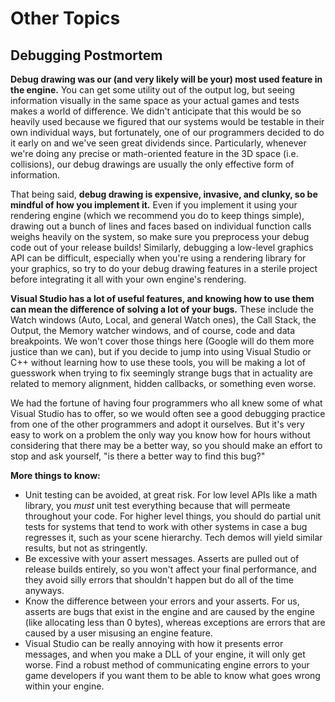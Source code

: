 # Other Topics

<!--
## Timeline

### Week 0
- []()
 
### Week 1
- []()

### Week 2
- []()

### Week 3
- []()

### Week 4
- []()

### Week 5
- []()

### Week 6
- []()

### Week 7
- []()

### Week 8
- []()

### Week 9
- []()

### Week 10
- []()

### Week 11
- []()

### Week 12
- []()
  
### Week 13
- []()

### Week 14
- []()

## Relevant Interviews

## Postmortem
-->

## Debugging Postmortem
**Debug drawing was our (and very likely will be your) most used feature in the engine.** You can get some utility out of the output log, but seeing information visually in the same space as your actual games and tests makes a world of difference. We didn't anticipate that this would be so heavily used because we figured that our systems would be testable in their own individual ways, but fortunately, one of our programmers decided to do it early on and we've seen great dividends since. Particularly, whenever we're doing any precise or math-oriented feature in the 3D space (i.e. collisions), our debug drawings are usually the only effective form of information.

That being said, **debug drawing is expensive, invasive, and clunky, so be mindful of how you implement it.** Even if you implement it using your rendering engine (which we recommend you do to keep things simple), drawing out a bunch of lines and faces based on individual function calls weighs heavily on the system, so make sure you preprocess your debug code out of your release builds! Similarly, debugging a low-level graphics API can be difficult, especially when you're using a rendering library for your graphics, so try to do your debug drawing features in a sterile project before integrating it all with your own engine's rendering.

**Visual Studio has a lot of useful features, and knowing how to use them can mean the difference of solving a lot of your bugs.** These include the Watch windows (Auto, Local, and general Watch ones), the Call Stack, the Output, the Memory watcher windows, and of course, code and data breakpoints. We won't cover those things here (Google will do them more justice than we can), but if you decide to jump into using Visual Studio or C++ without learning how to use these tools, you will be making a lot of guesswork when trying to fix seemingly strange bugs that in actuality are related to memory alignment, hidden callbacks, or something even worse.

We had the fortune of having four programmers who all knew some of what Visual Studio has to offer, so we would often see a good debugging practice from one of the other programmers and adopt it ourselves. But it's very easy to work on a problem the only way you know how for hours without considering that there may be a better way, so you should make an effort to stop and ask yourself, "is there a better way to find this bug?"

**More things to know:**

*   Unit testing can be avoided, at great risk. For low level APIs like a math library, you _must_ unit test everything because that will permeate throughout your code. For higher level things, you should do partial unit tests for systems that tend to work with other systems in case a bug regresses it, such as your scene hierarchy. Tech demos will yield similar results, but not as stringently.
*   Be excessive with your assert messages. Asserts are pulled out of release builds entirely, so you won't affect your final performance, and they avoid silly errors that shouldn't happen but do all of the time anyways.
*   Know the difference between your errors and your asserts. For us, asserts are bugs that exist in the engine and are caused by the engine (like allocating less than 0 bytes), whereas exceptions are errors that are caused by a user misusing an engine feature.
*   Visual Studio can be really annoying with how it presents error messages, and when you make a DLL of your engine, it will only get worse. Find a robust method of communicating engine errors to your game developers if you want them to be able to know what goes wrong within your engine.